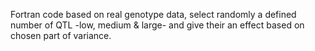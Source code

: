 Fortran code based on real genotype data, select randomly a defined number of QTL -low, medium & large- and give their an effect based on chosen part of variance.

